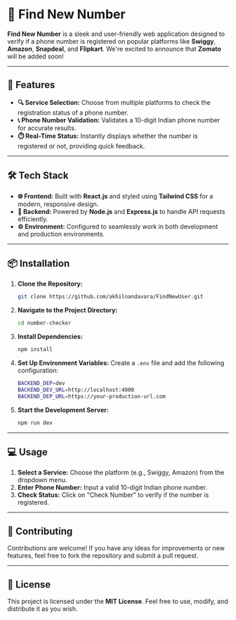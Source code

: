 # 📱 Find New Number

**Find New Number** is a sleek and user-friendly web application designed to verify if a phone number is registered on popular platforms like **Swiggy**, **Amazon**, **Snapdeal**, and **Flipkart**. We're excited to announce that **Zomato** will be added soon!

---

## 🚀 Features

- **🔍 Service Selection:** Choose from multiple platforms to check the registration status of a phone number.
- **📞 Phone Number Validation:** Validates a 10-digit Indian phone number for accurate results.
- **⏱️ Real-Time Status:** Instantly displays whether the number is registered or not, providing quick feedback.

---

## 🛠️ Tech Stack

- **🌐 Frontend:** Built with **React.js** and styled using **Tailwind CSS** for a modern, responsive design.
- **🔧 Backend:** Powered by **Node.js** and **Express.js** to handle API requests efficiently.
- **⚙️ Environment:** Configured to seamlessly work in both development and production environments.

---

## 📦 Installation

1. **Clone the Repository:**
   ```bash
   git clone https://github.com/akhilnandavara/FindNewUser.git
   ```

2. **Navigate to the Project Directory:**
   ```bash
   cd number-checker
   ```

3. **Install Dependencies:**
   ```bash
   npm install
   ```

4. **Set Up Environment Variables:**
   Create a `.env` file and add the following configuration:
   ```bash
   BACKEND_DEP=dev
   BACKEND_DEV_URL=http://localhost:4000
   BACKEND_DEP_URL=https://your-production-url.com
   ```

5. **Start the Development Server:**
   ```bash
   npm run dev
   ```

---

## 💻 Usage

1. **Select a Service:** Choose the platform (e.g., Swiggy, Amazon) from the dropdown menu.
2. **Enter Phone Number:** Input a valid 10-digit Indian phone number.
3. **Check Status:** Click on "Check Number" to verify if the number is registered.

---

## 🤝 Contributing

Contributions are welcome! If you have any ideas for improvements or new features, feel free to fork the repository and submit a pull request.

---

## 📜 License

This project is licensed under the **MIT License**. Feel free to use, modify, and distribute it as you wish.
